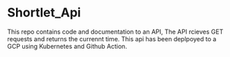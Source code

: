 # Shortlet_Api
This repo contains code and documentation to an API, The API rcieves GET requests and returns the currennt time.
This api has been deplpoyed to a GCP using Kubernetes and Github Action.

